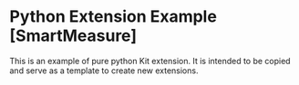 # Python Extension Example [SmartMeasure]

This is an example of pure python Kit extension. It is intended to be copied and serve as a template to create new extensions.

